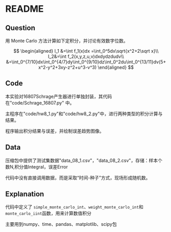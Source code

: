 # README

## Question

用 Monte Carlo 方法计算如下定积分，并讨论有效数字位数。

$$
\begin{aligned}
I_1 &=\int f_1(x)dx =\int_0^5dx\sqrt{x^2+2\sqrt x}\\
    I_2&=\int f_2(x,y,z,u,v)dxdydzdudv\\
    &=\int_0^{7/10}dx\int_0^{4/7}dy\int_0^{9/10}dz\int_0^2du\int_0^{13/11}dv(5+x^2-y^2+3xy-z^2+u^3-v^3)
\end{aligned}
$$

## Code

本实验对16807Schrage产生器进行单独封装，其代码在"code/Schrage_16807.py" 中。

主程序在"code/hw8_1.py"和"code/hw8_2.py"中，进行两种类型的积分计算与结果。

程序输出积分结果与误差，并绘制误差趋势图像。

## Data

压缩包中提供了测试集数据"data_08_1.csv"，"data_08_2.csv"，存储：样本个数N,积分值Integral，误差Error

代码中没有直接调用数据，而是采取“时间-种子”方式，现场形成随机数。

## Explanation

代码中定义了 `simple_monte_carlo_int`、`weight_monte_carlo_int`和`monte_carlo_iint`函数，用来计算数值积分

主要用到numpy、time、pandas、matplotlib、scipy包